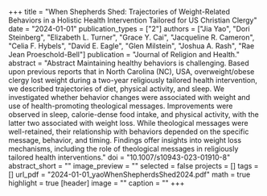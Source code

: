 +++
title = "When Shepherds Shed: Trajectories of Weight-Related Behaviors in a Holistic Health Intervention Tailored for US Christian Clergy"
date = "2024-01-01"
publication_types = ["2"]
authors = ["Jia Yao", "Dori Steinberg", "Elizabeth L. Turner", "Grace Y. Cai", "Jacqueline R. Cameron", "Celia F. Hybels", "David E. Eagle", "Glen Milstein", "Joshua A. Rash", "Rae Jean Proeschold-Bell"]
publication = "Journal of Religion and Health." 
abstract = "Abstract Maintaining healthy behaviors is challenging. Based upon previous reports that in North Carolina (NC), USA, overweight/obese clergy lost weight during a two-year religiously tailored health intervention, we described trajectories of diet, physical activity, and sleep. We investigated whether behavior changes were associated with weight and use of health-promoting theological messages. Improvements were observed in sleep, calorie-dense food intake, and physical activity, with the latter two associated with weight loss. While theological messages were well-retained, their relationship with behaviors depended on the specific message, behavior, and timing. Findings offer insights into weight loss mechanisms, including the role of theological messages in religiously tailored health interventions."
doi = "10.1007/s10943-023-01910-8"
abstract_short = ""
image_preview = ""
selected = false
projects = []
tags = []
url_pdf = "2024-01-01_yaoWhenShepherdsShed2024.pdf"
math = true
highlight = true
[header]
image = ""
caption = ""
+++
